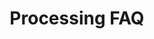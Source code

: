 ---
layout: post
title: Processing FAQ
published: true
type: writeup
tags: processing
image: /files/thumbnails/processingfaq.png
excerpt: Answers to 20 Common Question
post-date: 2022-11-26
updated-date: 2023-03-03
direct-link: https://bdolytics.com/guides/processing-faq
---